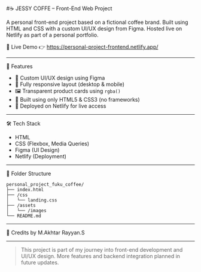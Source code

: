 #☕ JESSY COFFE – Front-End Web Project

A personal front-end project based on a fictional coffee brand. Built using HTML and CSS with a custom UI/UX design from Figma. Hosted live on Netlify as part of a personal portfolio.

🔗 Live Demo
👉 https://personal-project-frontend.netlify.app/

---

📌 Features
- 🎨 Custom UI/UX design using Figma
- 📱 Fully responsive layout (desktop & mobile)
- 🖼️ Transparent product cards using `rgba()`
- 🧩 Built using only HTML5 & CSS3 (no frameworks)
- 🚀 Deployed on Netlify for live access

---

🛠 Tech Stack
- HTML
- CSS (Flexbox, Media Queries)
- Figma (UI Design)
- Netlify (Deployment)

---

📂 Folder Structure
```
personal_project_fuku_coffee/
├── index.html
├── /css
│   └── landing.css
├── /assets
│   └── /images
└── README.md
```

---

📣 Credits
by M.Akhtar Rayyan.S

---

> This project is part of my journey into front-end development and UI/UX design. More features and backend integration planned in future updates.
